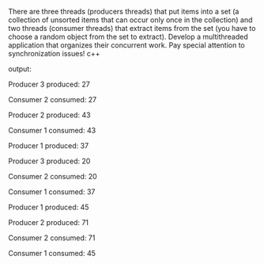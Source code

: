 There are three threads (producers threads) that put items into a set (a collection of unsorted items
that can occur only once in the collection) and two threads (consumer threads) that extract items from
the set (you have to choose a random object from the set to extract). Develop a multithreaded application
that organizes their concurrent work. Pay special attention to synchronization issues! c++


output:

Producer 3 produced: 27

Consumer 2 consumed: 27

Producer 2 produced: 43 

Consumer 1 consumed: 43

Producer 1 produced: 37

Producer 3 produced: 20

Consumer 2 consumed: 20

Consumer 1 consumed: 37

Producer 1 produced: 45

Producer 2 produced: 71

Consumer 2 consumed: 71

Consumer 1 consumed: 45

